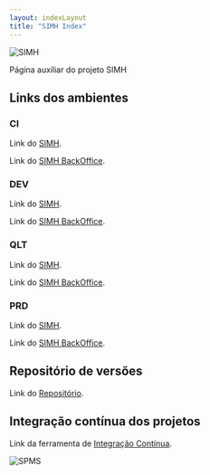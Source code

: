 ```yaml
---
layout: indexLayout
title: "SIMH Index"
---
```

![SIMH](https://simhspms.github.io/SIMH_REPO/img/simhLogo.png)

Página auxiliar do projeto SIMH

## Links dos ambientes

### CI

Link do [SIMH](http://192.168.4.237:8001/SIMH/ "SIMH").

Link do [SIMH BackOffice](http://192.168.4.237:8001/SIMH_BKO/ "SIMH BKO").

### DEV

Link do [SIMH](http://192.168.4.237:7001/SIMH/ "SIMH").

Link do [SIMH BackOffice](http://192.168.4.237:7001/SIMH_BKO/ "SIMH BKO").

### QLT

Link do [SIMH](http://10.202.12.141:8080/SIMH/ "SIMH").

Link do [SIMH BackOffice](http://10.202.12.141:8080/SIMH_BKO/ "SIMH BKO").

### PRD

Link do [SIMH](https://simh.min-saude.pt/SIMH/ "SIMH").

Link do [SIMH BackOffice](https://simh.min-saude.pt/SIMH_BKO/ "SIMH BKO").

## Repositório de versões

Link do [Repositório](http://192.168.4.237:8081/nexus/ "Nexus").

## Integração contínua dos projetos

Link da ferramenta de [Integração Contínua](http://192.168.4.237:8080 "Jenkins").

![SPMS](https://simhspms.github.io/SIMH_REPO/img/spmsLogo.png)
